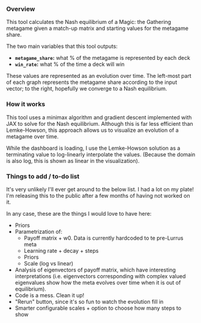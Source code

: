 ### Overview
This tool calculates the Nash equilibrium of a Magic: the Gathering metagame given
a match-up matrix and starting values for the metagame share.

The two main variables that this tool outputs:

- **`metagame_share`:** what % of the metagame is represented by each deck
- **`win_rate`:** what % of the time a deck will win

These values are represented as an evolution over time. The left-most part of each graph
represents the metagame share according to the input vector; to the right, hopefully we
converge to a Nash equilibrium.

### How it works

This tool uses a minimax algorithm and gradient descent implemented with JAX to solve
for the Nash equilibrium. Although this is far less efficient than Lemke-Howson,
this approach allows us to visualize an evolution of a metagame over time.

While the dashboard is loading, I use the Lemke-Howson solution as a terminating value
to log-linearly interpolate the values. (Because the domain is also log, this is shown as
linear in the visualization).

### Things to add / to-do list

It's very unlikely I'll ever get around to the below list. I had a lot on my plate! I'm releasing this to the public after a few months of having not worked on it.

In any case, these are the things I would love to have here:

- Priors
- Parametrization of:
    - Payoff matrix + w0. Data is currently hardcoded to te pre-Lurrus meta
    - Learning rate + decay + steps
    - Priors
    - Scale (log vs linear)
- Analysis of eigenvectors of payoff matrix, which have interesting interpretations (i.e. eigenvectors corresponding with complex valued eigenvalues show how the meta evolves over time when it is out of equilibrium).
- Code is a mess. Clean it up!
- "Rerun" button, since it's so fun to watch the evolution fill in
- Smarter configurable scales + option to choose how many steps to show

